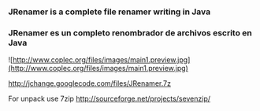 ### JRenamer is a complete file renamer writing in Java ###

### JRenamer es un completo renombrador de archivos escrito en Java ###

![http://www.coplec.org/files/images/main1.preview.jpg](http://www.coplec.org/files/images/main1.preview.jpg)

http://jchange.googlecode.com/files/JRenamer.7z

For unpack use 7zip
http://sourceforge.net/projects/sevenzip/
